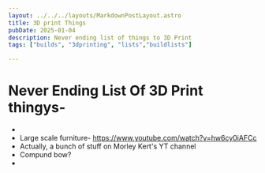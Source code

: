 ```yaml
---
layout: ../../../layouts/MarkdownPostLayout.astro
title: 3D print Things
pubDate: 2025-01-04
description: Never ending list of things to 3D Print
tags: ["builds", "3dprinting", "lists","buildlists"]

---
```

# Never Ending List Of 3D Print thingys-
- 
- Large scale furniture- https://www.youtube.com/watch?v=hw6cy0iAFCc
- Actually, a bunch of stuff on Morley Kert's YT channel
- Compund bow?
- 
